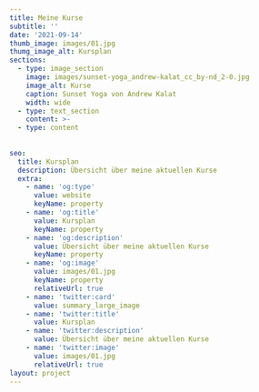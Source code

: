 ```yaml
---
title: Meine Kurse
subtitle: ''
date: '2021-09-14'
thumb_image: images/01.jpg
thumg_image_alt: Kursplan
sections:
  - type: image_section
    image: images/sunset-yoga_andrew-kalat_cc_by-nd_2-0.jpg
    image_alt: Kurse
    caption: Sunset Yoga von Andrew Kalat
    width: wide
  - type: text_section
    content: >-
  - type: content
  
      
seo:
  title: Kursplan
  description: Übersicht über meine aktuellen Kurse
  extra:
    - name: 'og:type'
      value: website
      keyName: property
    - name: 'og:title'
      value: Kursplan
      keyName: property
    - name: 'og:description'
      value: Übersicht über meine aktuellen Kurse
      keyName: property
    - name: 'og:image'
      value: images/01.jpg
      keyName: property
      relativeUrl: true
    - name: 'twitter:card'
      value: summary_large_image
    - name: 'twitter:title'
      value: Kursplan
    - name: 'twitter:description'
      value: Übersicht über meine aktuellen Kurse
    - name: 'twitter:image'
      value: images/01.jpg
      relativeUrl: true
layout: project
---
```


